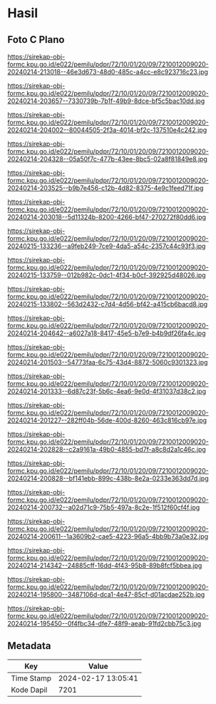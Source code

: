 # Hasil

## Foto C Plano

https://sirekap-obj-formc.kpu.go.id/e022/pemilu/pdpr/72/10/01/20/09/7210012009020-20240214-213018--46e3d673-48d0-485c-a4cc-e8c923716c23.jpg

https://sirekap-obj-formc.kpu.go.id/e022/pemilu/pdpr/72/10/01/20/09/7210012009020-20240214-203657--7330739b-7b1f-49b9-8dce-bf5c5bac10dd.jpg

https://sirekap-obj-formc.kpu.go.id/e022/pemilu/pdpr/72/10/01/20/09/7210012009020-20240214-204002--80044505-2f3a-4014-bf2c-137510e4c242.jpg

https://sirekap-obj-formc.kpu.go.id/e022/pemilu/pdpr/72/10/01/20/09/7210012009020-20240214-204328--05a50f7c-477b-43ee-8bc5-02a8f81849e8.jpg

https://sirekap-obj-formc.kpu.go.id/e022/pemilu/pdpr/72/10/01/20/09/7210012009020-20240214-203525--b9b7e456-c12b-4d82-8375-4e9c1feed71f.jpg

https://sirekap-obj-formc.kpu.go.id/e022/pemilu/pdpr/72/10/01/20/09/7210012009020-20240214-203018--5d11324b-8200-4266-bf47-270272f80dd6.jpg

https://sirekap-obj-formc.kpu.go.id/e022/pemilu/pdpr/72/10/01/20/09/7210012009020-20240215-133236--a9feb249-7ce9-4da5-a54c-2357c44c93f3.jpg

https://sirekap-obj-formc.kpu.go.id/e022/pemilu/pdpr/72/10/01/20/09/7210012009020-20240215-133759--012b982c-0dc1-4f34-b0cf-392925d48026.jpg

https://sirekap-obj-formc.kpu.go.id/e022/pemilu/pdpr/72/10/01/20/09/7210012009020-20240215-133802--563d2432-c7d4-4d56-bf42-a415cb6bacd8.jpg

https://sirekap-obj-formc.kpu.go.id/e022/pemilu/pdpr/72/10/01/20/09/7210012009020-20240214-204642--a6027a18-8417-45e5-b7e9-b4b9df26fa4c.jpg

https://sirekap-obj-formc.kpu.go.id/e022/pemilu/pdpr/72/10/01/20/09/7210012009020-20240214-201503--54773faa-6c75-43d4-8872-5060c9301323.jpg

https://sirekap-obj-formc.kpu.go.id/e022/pemilu/pdpr/72/10/01/20/09/7210012009020-20240214-201333--6d87c23f-5b6c-4ea6-9e0d-4f31037d38c2.jpg

https://sirekap-obj-formc.kpu.go.id/e022/pemilu/pdpr/72/10/01/20/09/7210012009020-20240214-201227--282ff04b-56de-400d-8260-463c816cb97e.jpg

https://sirekap-obj-formc.kpu.go.id/e022/pemilu/pdpr/72/10/01/20/09/7210012009020-20240214-202828--c2a9161a-49b0-4855-bd7f-a8c8d2a1c46c.jpg

https://sirekap-obj-formc.kpu.go.id/e022/pemilu/pdpr/72/10/01/20/09/7210012009020-20240214-200828--bf141ebb-899c-438b-8e2a-0233e363dd7d.jpg

https://sirekap-obj-formc.kpu.go.id/e022/pemilu/pdpr/72/10/01/20/09/7210012009020-20240214-200732--a02d71c9-75b5-497a-8c2e-1f512f60cf4f.jpg

https://sirekap-obj-formc.kpu.go.id/e022/pemilu/pdpr/72/10/01/20/09/7210012009020-20240214-200611--1a3609b2-cae5-4223-96a5-4bb9b73a0e32.jpg

https://sirekap-obj-formc.kpu.go.id/e022/pemilu/pdpr/72/10/01/20/09/7210012009020-20240214-214342--24885cff-16dd-4f43-95b8-89b8fcf5bbea.jpg

https://sirekap-obj-formc.kpu.go.id/e022/pemilu/pdpr/72/10/01/20/09/7210012009020-20240214-195800--3487106d-dca1-4e47-85cf-d01acdae252b.jpg

https://sirekap-obj-formc.kpu.go.id/e022/pemilu/pdpr/72/10/01/20/09/7210012009020-20240214-195450--0f4fbc34-dfe7-48f9-aeab-91fd2cbb75c3.jpg


## Metadata

| Key        | Value               |
| ---------- | ------------------- |
| Time Stamp | 2024-02-17 13:05:41 |
| Kode Dapil | 7201                |



